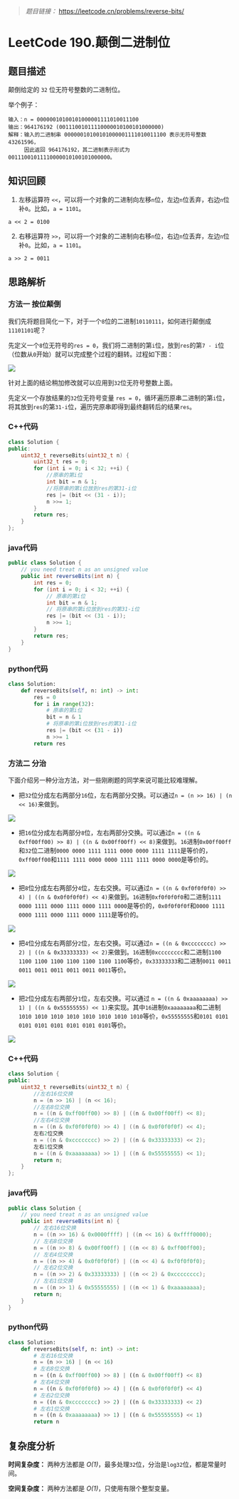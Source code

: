 
> *题目链接：* https://leetcode.cn/problems/reverse-bits/

# LeetCode 190.颠倒二进制位

## 题目描述

颠倒给定的 `32` 位无符号整数的二进制位。

举个例子：

```
输入：n = 00000010100101000001111010011100
输出：964176192 (00111001011110000010100101000000)
解释：输入的二进制串 00000010100101000001111010011100 表示无符号整数 43261596，
     因此返回 964176192，其二进制表示形式为 00111001011110000010100101000000。
```

## 知识回顾

1. 左移运算符 `<<`，可以将一个对象的二进制向左移`n`位，左边`n`位丢弃，右边`n`位补`0`。比如，`a = 1101`。

```
a << 2 = 0100
```

2. 右移运算符 `>>`，可以将一个对象的二进制向右移`n`位，右边`n`位丢弃，左边`n`位补`0`。比如，`a = 1101`。

```
a >> 2 = 0011
```

## 思路解析

### 方法一 按位颠倒

我们先将题目简化一下，对于一个`8`位的二进制`10110111`，如何进行颠倒成`11101101`呢？

先定义一个`8`位无符号的`res = 0`，我们将二进制的第`i`位，放到`res`的第`7 - i`位（位数从`0`开始）就可以完成整个过程的翻转。过程如下图：

![](https://gitee.com/ldtech007/picture/raw/master/pic/lc-0190-01.png)

针对上面的结论稍加修改就可以应用到`32`位无符号整数上面。

先定义一个存放结果的`32`位无符号变量 `res = 0`，循环遍历原串二进制的第`i`位，将其放到`res`的第`31-i`位，遍历完原串即得到最终翻转后的结果`res`。

### C++代码

```cpp
class Solution {
public:
    uint32_t reverseBits(uint32_t n) {
        uint32_t res = 0;
        for (int i = 0; i < 32; ++i) {
            //原串的第i位
            int bit = n & 1;
            //将原串的第i位放到res的第31-i位
            res |= (bit << (31 - i));
            n >>= 1;
        }
        return res;
    }
};
```

### java代码

```java
public class Solution {
    // you need treat n as an unsigned value
    public int reverseBits(int n) {
        int res = 0;
        for (int i = 0; i < 32; ++i) {
            // 原串的第i位
            int bit = n & 1;
            // 将原串的第i位放到res的第31-i位
            res |= (bit << (31 - i));
            n >>= 1;
        }
        return res;
    }
}
```

### python代码

```python
class Solution:
    def reverseBits(self, n: int) -> int:
        res = 0
        for i in range(32):
            # 原串的第i位
            bit = n & 1
            # 将原串的第i位放到res的第31-i位
            res |= (bit << (31 - i))
            n >>= 1
        return res
```

### 方法二 分治

下面介绍另一种分治方法，对一些刚刷题的同学来说可能比较难理解。

* 把`32`位分成左右两部分`16`位，左右两部分交换。可以通过`n = (n >> 16) | (n << 16)`来做到。

![](https://gitee.com/ldtech007/picture/raw/master/pic/lc-0190-02.png)

* 把`16`位分成左右两部分`8`位，左右两部分交换。可以通过`n = ((n & 0xff00ff00) >> 8) | ((n & 0x00ff00ff) << 8)`来做到。`16`进制`0x00ff00ff`和`32`位二进制`0000 0000 1111 1111 0000 0000 1111 1111`是等价的，`0xff00ff00`和`1111 1111 0000 0000 1111 1111 0000 0000`是等价的。

![](https://gitee.com/ldtech007/picture/raw/master/pic/lc-0190-03.png)

* 把`8`位分成左右两部分`4`位，左右交换。可以通过`n = ((n & 0xf0f0f0f0) >> 4) | ((n & 0x0f0f0f0f) << 4)`来做到。`16`进制`0xf0f0f0f0`和二进制`1111 0000 1111 0000 1111 0000 1111 0000`是等价的，`0x0f0f0f0f`和`0000 1111 0000 1111 0000 1111 0000 1111`是等价的。

![](https://gitee.com/ldtech007/picture/raw/master/pic/lc-0190-04.png)

* 把`4`位分成左右两部分`2`位，左右交换。可以通过`n = ((n & 0xcccccccc) >> 2) | ((n & 0x33333333) << 2)`来做到。`16`进制`0xcccccccc`和二进制`1100 1100 1100 1100 1100 1100 1100 1100`等价，`0x33333333`和二进制`0011 0011 0011 0011 0011 0011 0011 0011`等价。

![](https://gitee.com/ldtech007/picture/raw/master/pic/lc-0190-05.png)

* 把`2`位分成左右两部分`1`位，左右交换。可以通过 `n = ((n & 0xaaaaaaaa) >> 1) | ((n & 0x55555555) << 1)`来实现。其中`16`进制`0xaaaaaaaa`和二进制`1010 1010 1010 1010 1010 1010 1010 1010`等价，`0x55555555`和`0101 0101 0101 0101 0101 0101 0101 0101`等价。

![](https://gitee.com/ldtech007/picture/raw/master/pic/lc-0190-06.png)

### C++代码

```cpp
class Solution {
public:
    uint32_t reverseBits(uint32_t n) {
        //左右16位交换
        n = (n >> 16) | (n << 16);
        //左右8位交换
        n = ((n & 0xff00ff00) >> 8) | ((n & 0x00ff00ff) << 8);
        //左右4位交换
        n = ((n & 0xf0f0f0f0) >> 4) | ((n & 0x0f0f0f0f) << 4);
        左右2位交换
        n = ((n & 0xcccccccc) >> 2) | ((n & 0x33333333) << 2);
        左右1位交换
        n = ((n & 0xaaaaaaaa) >> 1) | ((n & 0x55555555) << 1);
        return n;
    }
};
```

### java代码

```java
public class Solution {
    // you need treat n as an unsigned value
    public int reverseBits(int n) {
        // 左右16位交换
        n = ((n >> 16) & 0x0000ffff) | ((n << 16) & 0xffff0000);
        // 左右8位交换
        n = ((n >> 8) & 0x00ff00ff) | ((n << 8) & 0xff00ff00);
        // 左右4位交换
        n = ((n >> 4) & 0x0f0f0f0f) | ((n << 4) & 0xf0f0f0f0);
        // 左右2位交换
        n = ((n >> 2) & 0x33333333) | ((n << 2) & 0xcccccccc);
        // 左右1位交换
        n = ((n >> 1) & 0x55555555) | ((n << 1) & 0xaaaaaaaa);
        return n;
    }
}
```

### python代码

```python
class Solution:
    def reverseBits(self, n: int) -> int:
        # 左右16位交换
        n = (n >> 16) | (n << 16)
        # 左右8位交换
        n = ((n & 0xff00ff00) >> 8) | ((n & 0x00ff00ff) << 8)
        # 左右4位交换
        n = ((n & 0xf0f0f0f0) >> 4) | ((n & 0x0f0f0f0f) << 4)
        # 左右2位交换
        n = ((n & 0xcccccccc) >> 2) | ((n & 0x33333333) << 2)
        # 左右1位交换
        n = ((n & 0xaaaaaaaa) >> 1) | ((n & 0x55555555) << 1)
        return n
```

## 复杂度分析

**时间复杂度：** 两种方法都是 *O(1)*，最多处理`32`位，分治是`log32`位，都是常量时间。

**空间复杂度：** 两种方法都是 *O(1)*，只使用有限个整型变量。
